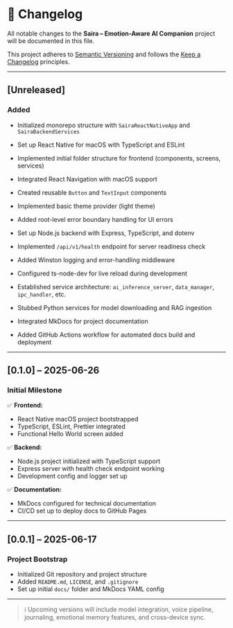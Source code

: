 # 📘 Changelog

All notable changes to the **Saira – Emotion-Aware AI Companion** project will be documented in this file.

This project adheres to [Semantic Versioning](https://semver.org/) and follows the [Keep a Changelog](https://keepachangelog.com/en/1.0.0/) principles.

---

## [Unreleased]

### Added

- Initialized monorepo structure with `SairaReactNativeApp` and `SairaBackendServices`
- Set up React Native for macOS with TypeScript and ESLint
- Implemented initial folder structure for frontend (components, screens, services)
- Integrated React Navigation with macOS support
- Created reusable `Button` and `TextInput` components
- Implemented basic theme provider (light theme)
- Added root-level error boundary handling for UI errors

- Set up Node.js backend with Express, TypeScript, and dotenv
- Implemented `/api/v1/health` endpoint for server readiness check
- Added Winston logging and error-handling middleware
- Configured ts-node-dev for live reload during development
- Established service architecture: `ai_inference_server`, `data_manager`, `ipc_handler`, etc.
- Stubbed Python services for model downloading and RAG ingestion

- Integrated MkDocs for project documentation
- Added GitHub Actions workflow for automated docs build and deployment

---

## [0.1.0] – 2025-06-26

### Initial Milestone

✅ **Frontend:**

- React Native macOS project bootstrapped
- TypeScript, ESLint, Prettier integrated
- Functional Hello World screen added

✅ **Backend:**

- Node.js project initialized with TypeScript support
- Express server with health check endpoint working
- Development config and logger set up

✅ **Documentation:**

- MkDocs configured for technical documentation
- CI/CD set up to deploy docs to GitHub Pages

---

## [0.0.1] – 2025-06-17

### Project Bootstrap

- Initialized Git repository and project structure
- Added `README.md`, `LICENSE`, and `.gitignore`
- Set up initial `docs/` folder and MkDocs YAML config

---

> ℹ️ Upcoming versions will include model integration, voice pipeline, journaling, emotional memory features, and cross-device sync.

